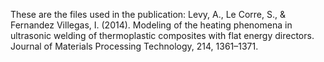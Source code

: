 These are the files used in the publication: Levy, A., Le Corre, S., & Fernandez Villegas, I. (2014). Modeling of the heating phenomena in ultrasonic welding of thermoplastic composites with flat energy directors. Journal of Materials Processing Technology, 214, 1361–1371.
